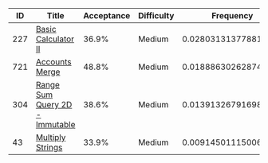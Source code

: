 |ID|Title|Acceptance|Difficulty|Frequency|
|----|-----|----|---|---|
|227|[Basic Calculator II]( https://leetcode.com/problems/basic-calculator-ii)|36.9%|Medium|0.028031313778810817|
|721|[Accounts Merge]( https://leetcode.com/problems/accounts-merge)|48.8%|Medium|0.01888630262874805|
|304|[Range Sum Query 2D - Immutable]( https://leetcode.com/problems/range-sum-query-2d-immutable)|38.6%|Medium|0.013913267916985026|
|43|[Multiply Strings]( https://leetcode.com/problems/multiply-strings)|33.9%|Medium|0.009145011150062768|
